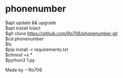# phonenumber <br>

$apt update && upgrade<br>
$apt install lolact<br>
$git clone https://github.com/Ro706/phonenumber.git<br>
$cd phonenumber<br>
$ls<br>
$pip install -r requirements.txt<br>
$chmod +x *<br>
$python3 1.py<br>

Made by --Ro706<br>
